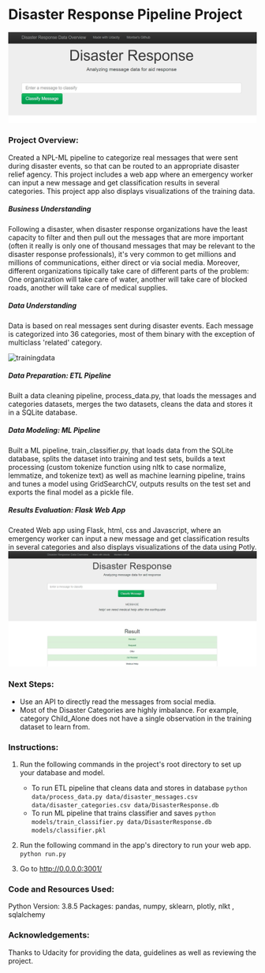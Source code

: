 # Disaster Response Pipeline Project

![homepage](/pics/homepage_top.jpg?raw=true)

### Project Overview:

Created a NPL-ML pipeline to categorize real messages that were sent during disaster events, so that can be routed to an appropriate disaster relief agency. This project includes a web app where an emergency worker can input a new message and get classification results in several categories. This project app also displays visualizations of the training data. 

##### Business Understanding
Following a disaster, when disaster response organizations have the least capacity to filter and then pull out the messages that are more important (often it really is only one of thousand messages that may be relevant to the disaster response professionals), it's very common to get millions and millions of communications, either direct or via social media.
Moreover, different organizations tipically take care of different parts of the problem: One organization will take care of water, another will take care of blocked roads, another will take care  of medical supplies.

##### Data Understanding
Data is based on real messages sent during disaster events. Each message is categorized into 36 categories, most of them binary with the exception of multiclass 'related' category.

![trainingdata](/pics/TrainingDataOverview_01.jpg?raw=true)

##### Data Preparation: ETL Pipeline
Built a data cleaning pipeline, process_data.py, that loads the messages and categories datasets, merges the two datasets, cleans the data and stores it in a SQLite database.

##### Data Modeling: ML Pipeline
Built a ML pipeline, train_classifier.py, that loads data from the SQLite database, splits the dataset into training and test sets, builds a text processing (custom tokenize function using nltk to case normalize, lemmatize, and tokenize text) as well as machine learning pipeline, trains and tunes a model using GridSearchCV, outputs results on the test set and exports the final model as a pickle file.

##### Results Evaluation: Flask Web App
Created Web app using Flask, html, css and Javascript, where an emergency worker can input a new message and get classification results in several categories and also displays visualizations of the data using Potly. 
![classifier](/pics/Classifier01.jpg?raw=true)

### Next Steps:
- Use an API to directly read the messages from social media.
- Most of the Disaster Categories are highly imbalance. For example, category Child_Alone does not have a single observation in the training dataset to learn from.

### Instructions:
1. Run the following commands in the project's root directory to set up your database and model.
    - To run ETL pipeline that cleans data and stores in database
        `python data/process_data.py data/disaster_messages.csv data/disaster_categories.csv data/DisasterResponse.db`
    - To run ML pipeline that trains classifier and saves
        `python models/train_classifier.py data/DisasterResponse.db models/classifier.pkl`

2. Run the following command in the app's directory to run your web app.
    `python run.py`

3. Go to http://0.0.0.0:3001/



### Code and Resources Used:
Python Version: 3.8.5
Packages: pandas, numpy, sklearn, plotly, nlkt , sqlalchemy


### Acknowledgements:
Thanks to Udacity for providing the data, guidelines as well as reviewing the project.


